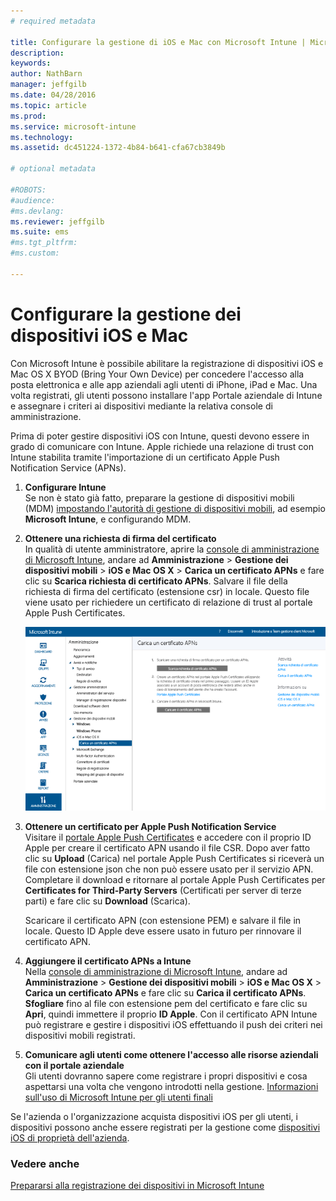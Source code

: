 ```yaml
---
# required metadata

title: Configurare la gestione di iOS e Mac con Microsoft Intune | Microsoft Intune
description:
keywords:
author: NathBarn
manager: jeffgilb
ms.date: 04/28/2016
ms.topic: article
ms.prod:
ms.service: microsoft-intune
ms.technology:
ms.assetid: dc451224-1372-4b84-b641-cfa67cb3849b

# optional metadata

#ROBOTS:
#audience:
#ms.devlang:
ms.reviewer: jeffgilb
ms.suite: ems
#ms.tgt_pltfrm:
#ms.custom:

---
```


# Configurare la gestione dei dispositivi iOS e Mac
Con Microsoft Intune è possibile abilitare la registrazione di dispositivi iOS e Mac OS X BYOD (Bring Your Own Device) per concedere l'accesso alla posta elettronica e alle app aziendali agli utenti di iPhone, iPad e Mac. Una volta registrati, gli utenti possono installare l'app Portale aziendale di Intune e assegnare i criteri ai dispositivi mediante la relativa console di amministrazione.

Prima di poter gestire dispositivi iOS con Intune, questi devono essere in grado di comunicare con Intune. Apple richiede una relazione di trust con Intune stabilita tramite l'importazione di un certificato Apple Push Notification Service (APNs).

1.  **Configurare Intune**<br>
    Se non è stato già fatto, preparare la gestione di dispositivi mobili (MDM) [impostando l'autorità di gestione di dispositivi mobili](get-ready-to-enroll-devices-in-microsoft-intune.md#set-mobile-device-management-authority), ad esempio **Microsoft Intune**, e configurando MDM.

2.  **Ottenere una richiesta di firma del certificato**<br>
    In qualità di utente amministratore, aprire la [console di amministrazione di Microsoft Intune](http://manage.microsoft.com), andare ad **Amministrazione** &gt; **Gestione dei dispositivi mobili** &gt; **iOS e Mac OS X** &gt; **Carica un certificato APNs** e fare clic su **Scarica richiesta di certificato APNs**. Salvare il file della richiesta di firma del certificato (estensione csr) in locale. Questo file viene usato per richiedere un certificato di relazione di trust al portale Apple Push Certificates.

    ![Caricare la finestra di dialogo del certificato APN](../media/Intune-iOS-enrollment-with-apns.png)

3.  **Ottenere un certificato per Apple Push Notification Service**<br>
    Visitare il [portale Apple Push Certificates](http://go.microsoft.com/fwlink/?LinkId=269844) e accedere con il proprio ID Apple per creare il certificato APN usando il file CSR. Dopo aver fatto clic su **Upload** (Carica) nel portale Apple Push Certificates si riceverà un file con estensione json che non può essere usato per il servizio APN. Completare il download e ritornare al portale Apple Push Certificates per **Certificates for Third-Party Servers** (Certificati per server di terze parti) e fare clic su **Download** (Scarica).

    Scaricare il certificato APN (con estensione PEM) e salvare il file in locale. Questo ID Apple deve essere usato in futuro per rinnovare il certificato APN.

4.  **Aggiungere il certificato APNs a Intune**<br>
    Nella [console di amministrazione di Microsoft Intune](http://manage.microsoft.com), andare ad **Amministrazione** &gt; **Gestione dei dispositivi mobili** &gt; **iOS e Mac OS X** &gt; **Carica un certificato APNs** e fare clic su **Carica il certificato APNs**. **Sfogliare** fino al file con estensione pem del certificato e fare clic su **Apri**, quindi immettere il proprio **ID Apple**. Con il certificato APN Intune può registrare e gestire i dispositivi iOS effettuando il push dei criteri nei dispositivi mobili registrati.

5.  **Comunicare agli utenti come ottenere l'accesso alle risorse aziendali con il portale aziendale**<br>
    Gli utenti dovranno sapere come registrare i propri dispositivi e cosa aspettarsi una volta che vengono introdotti nella gestione. [Informazioni sull'uso di Microsoft Intune per gli utenti finali](what-to-tell-your-end-users-about-using-microsoft-intune.md)

Se l'azienda o l'organizzazione acquista dispositivi iOS per gli utenti, i dispositivi possono anche essere registrati per la gestione come [dispositivi iOS di proprietà dell'azienda](enroll-corporate-owned-ios-devices-in-microsoft-intune.md).

### Vedere anche
[Prepararsi alla registrazione dei dispositivi in Microsoft Intune](get-ready-to-enroll-devices-in-microsoft-intune.md)


<!--HONumber=May16_HO1-->


